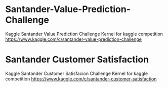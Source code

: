 # Santander-Value-Prediction-Challenge
Kaggle Santander Value Prediction Challenge
Kernel for kaggle competition https://www.kaggle.com/c/santander-value-prediction-challenge

# Santander Customer Satisfaction
Kaggle Santander Customer Satisfacion Challenge
Kernel for kaggle competition https://www.kaggle.com/c/santander-customer-satisfaction
